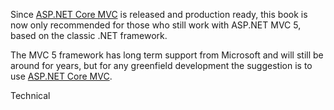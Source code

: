 Since <a href="#aspnetcoremvc">ASP.NET Core MVC</a> is released and production ready, this book is now only recommended for those who still work with ASP.NET MVC 5, based on the classic .NET framework.

The MVC 5 framework has long term support from Microsoft and will still be around for years, but for any greenfield development the suggestion is to use <a href="#aspnetcoremvc">ASP.NET Core MVC</a>.

<span class="label label-default">Technical</span>